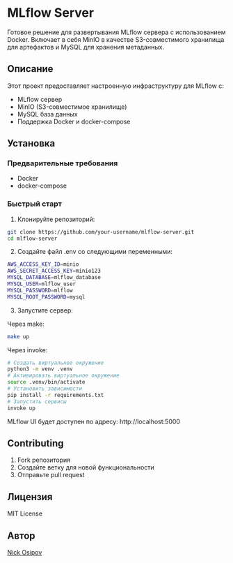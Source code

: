 # MLflow Server

Готовое решение для развертывания MLflow сервера с использованием Docker. Включает в себя MinIO в качестве S3-совместимого хранилища для артефактов и MySQL для хранения метаданных.

## Описание

Этот проект предоставляет настроенную инфраструктуру для MLflow с:
- MLflow сервер
- MinIO (S3-совместимое хранилище)
- MySQL база данных
- Поддержка Docker и docker-compose

## Установка

### Предварительные требования
- Docker
- docker-compose

### Быстрый старт

1. Клонируйте репозиторий:

```bash
git clone https://github.com/your-username/mlflow-server.git
cd mlflow-server
```

2. Создайте файл .env со следующими переменными:

```bash
AWS_ACCESS_KEY_ID=minio
AWS_SECRET_ACCESS_KEY=minio123
MYSQL_DATABASE=mlflow_database
MYSQL_USER=mlflow_user
MYSQL_PASSWORD=mlflow
MYSQL_ROOT_PASSWORD=mysql
```

3. Запустите сервер:

Через make:
```bash
make up
```

Через invoke:
```bash
# Создать виртуальное окружение
python3 -m venv .venv
# Активировать виртуальное окружение
source .venv/bin/activate
# Установить зависимости
pip install -r requirements.txt
# Запустить сервисы
invoke up
```

MLflow UI будет доступен по адресу: http://localhost:5000

## Contributing

1. Fork репозитория
2. Создайте ветку для новой функциональности
3. Отправьте pull request

## Лицензия

MIT License

## Автор

[Nick Osipov](https://t.me/NickOsipov)
